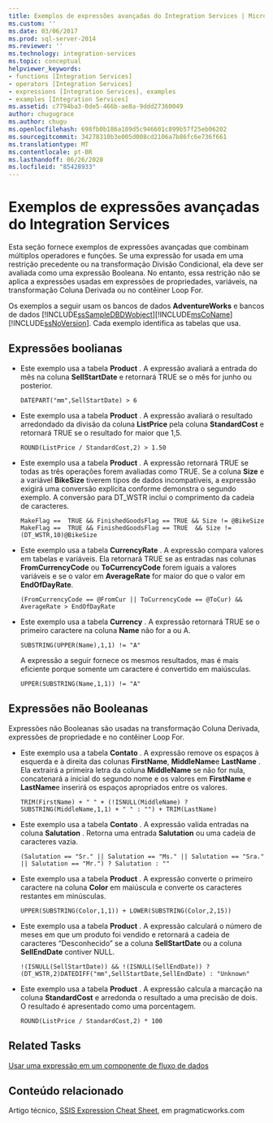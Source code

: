 ```yaml
---
title: Exemplos de expressões avançadas do Integration Services | Microsoft Docs
ms.custom: ''
ms.date: 03/06/2017
ms.prod: sql-server-2014
ms.reviewer: ''
ms.technology: integration-services
ms.topic: conceptual
helpviewer_keywords:
- functions [Integration Services]
- operators [Integration Services]
- expressions [Integration Services], examples
- examples [Integration Services]
ms.assetid: c7794ba3-0de5-466b-ae8a-9ddd27360049
author: chugugrace
ms.author: chugu
ms.openlocfilehash: 698fb0b186a189d5c946601c899b57f25eb06202
ms.sourcegitcommit: 34278310b3e005d008cd2106a7b86fc6e736f661
ms.translationtype: MT
ms.contentlocale: pt-BR
ms.lasthandoff: 06/26/2020
ms.locfileid: "85428933"
---
```

# <a name="examples-of-advanced-integration-services-expressions"></a>Exemplos de expressões avançadas do Integration Services
  Esta seção fornece exemplos de expressões avançadas que combinam múltiplos operadores e funções. Se uma expressão for usada em uma restrição precedente ou na transformação Divisão Condicional, ela deve ser avaliada como uma expressão Booleana. No entanto, essa restrição não se aplica a expressões usadas em expressões de propriedades, variáveis, na transformação Coluna Derivada ou no contêiner Loop For.  
  
 Os exemplos a seguir usam os bancos de dados **AdventureWorks** e bancos de dados [!INCLUDE[ssSampleDBDWobject](../../includes/sssampledbdwobject-md.md)][!INCLUDE[msCoName](../../includes/msconame-md.md)] [!INCLUDE[ssNoVersion](../../includes/ssnoversion-md.md)]. Cada exemplo identifica as tabelas que usa.  
  
## <a name="boolean-expressions"></a>Expressões boolianas  
  
-   Este exemplo usa a tabela **Product** . A expressão avaliará a entrada do mês na coluna **SellStartDate** e retornará TRUE se o mês for junho ou posterior.  
  
    ```  
    DATEPART("mm",SellStartDate) > 6  
    ```  
  
-   Este exemplo usa a tabela **Product** . A expressão avaliará o resultado arredondado da divisão da coluna **ListPrice** pela coluna **StandardCost** e retornará TRUE se o resultado for maior que 1,5.  
  
    ```  
    ROUND(ListPrice / StandardCost,2) > 1.50  
    ```  
  
-   Este exemplo usa a tabela **Product** . A expressão retornará TRUE se todas as três operações forem avaliadas como TRUE. Se a coluna **Size** e a variável **BikeSize** tiverem tipos de dados incompatíveis, a expressão exigirá uma conversão explícita conforme demonstra o segundo exemplo. A conversão para DT_WSTR inclui o comprimento da cadeia de caracteres.  
  
    ```  
    MakeFlag ==  TRUE && FinishedGoodsFlag == TRUE && Size != @BikeSize  
    MakeFlag ==  TRUE && FinishedGoodsFlag == TRUE  && Size != (DT_WSTR,10)@BikeSize  
    ```  
  
-   Este exemplo usa a tabela **CurrencyRate** . A expressão compara valores em tabelas e variáveis. Ela retornará TRUE se as entradas nas colunas **FromCurrencyCode** ou **ToCurrencyCode** forem iguais a valores variáveis e se o valor em **AverageRate** for maior do que o valor em **EndOfDayRate**.  
  
    ```  
    (FromCurrencyCode == @FromCur || ToCurrencyCode == @ToCur) && AverageRate > EndOfDayRate  
    ```  
  
-   Este exemplo usa a tabela **Currency** . A expressão retornará TRUE se o primeiro caractere na coluna **Name** não for a ou A.  
  
    ```  
    SUBSTRING(UPPER(Name),1,1) != "A"  
    ```  
  
     A expressão a seguir fornece os mesmos resultados, mas é mais eficiente porque somente um caractere é convertido em maiúsculas.  
  
    ```  
    UPPER(SUBSTRING(Name,1,1)) != "A"  
    ```  
  
## <a name="non-boolean-expressions"></a>Expressões não Booleanas  
 Expressões não Booleanas são usadas na transformação Coluna Derivada, expressões de propriedade e no contêiner Loop For.  
  
-   Este exemplo usa a tabela **Contato** . A expressão remove os espaços à esquerda e à direita das colunas **FirstName**, **MiddleName**e **LastName** . Ela extrairá a primeira letra da coluna **MiddleName** se não for nula, concatenará a inicial do segundo nome e os valores em **FirstName** e **LastName**e inserirá os espaços apropriados entre os valores.  
  
    ```  
    TRIM(FirstName) + " " + (!ISNULL(MiddleName) ? SUBSTRING(MiddleName,1,1) + " " : "") + TRIM(LastName)  
    ```  
  
-   Este exemplo usa a tabela **Contato** . A expressão valida entradas na coluna **Salutation** . Retorna uma entrada **Salutation** ou uma cadeia de caracteres vazia.  
  
    ```  
    (Salutation == "Sr." || Salutation == "Ms." || Salutation == "Sra." || Salutation == "Mr.") ? Salutation : ""  
    ```  
  
-   Este exemplo usa a tabela **Product** . A expressão converte o primeiro caractere na coluna **Color** em maiúscula e converte os caracteres restantes em minúsculas.  
  
    ```  
    UPPER(SUBSTRING(Color,1,1)) + LOWER(SUBSTRING(Color,2,15))  
    ```  
  
-   Este exemplo usa a tabela **Product** . A expressão calculará o número de meses em que um produto foi vendido e retornará a cadeia de caracteres “Desconhecido” se a coluna **SellStartDate** ou a coluna **SellEndDate** contiver NULL.  
  
    ```  
    !(ISNULL(SellStartDate)) && !(ISNULL(SellEndDate)) ? (DT_WSTR,2)DATEDIFF("mm",SellStartDate,SellEndDate) : "Unknown"  
    ```  
  
-   Este exemplo usa a tabela **Product** . A expressão calcula a marcação na coluna **StandardCost** e arredonda o resultado a uma precisão de dois. O resultado é apresentado como uma porcentagem.  
  
    ```  
    ROUND(ListPrice / StandardCost,2) * 100  
    ```  
  
## <a name="related-tasks"></a>Related Tasks  
 [Usar uma expressão em um componente de fluxo de dados](../use-an-expression-in-a-data-flow-component.md)  
  
## <a name="related-content"></a>Conteúdo relacionado  
 Artigo técnico, [SSIS Expression Cheat Sheet](https://pragmaticworks.com/Resources/Cheat-Sheets/SSIS-Expression-Cheat-Sheet), em pragmaticworks.com  
  
  
